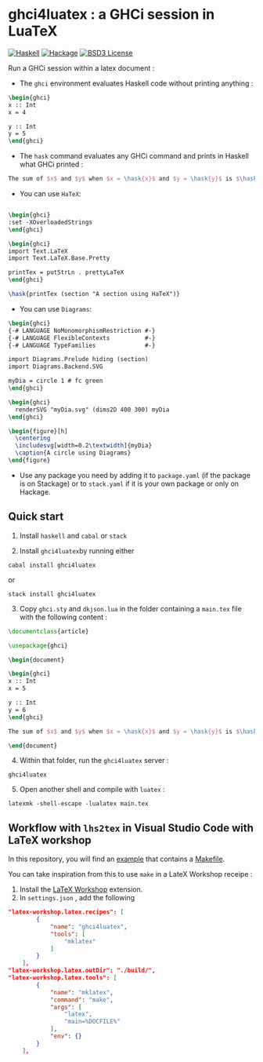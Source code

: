 # ghci4luatex : a GHCi session in LuaTeX

[![Haskell](https://img.shields.io/badge/language-Haskell-orange.svg)](https://haskell.org) [![Hackage](https://img.shields.io/hackage/v/ghci4luatex.svg)](https://hackage.haskell.org/package/ghci4luatex)  [![BSD3 License](https://img.shields.io/badge/license-BSD3-blue.svg)](https://github.com/AliceRixte/ghci4luatex/LICENSE)

Run a GHCi session within a latex document :

* The `ghci` environment evaluates Haskell code without printing anything :

```latex
\begin{ghci}
x :: Int
x = 4

y :: Int
y = 5
\end{ghci}
```

* The `hask` command evaluates any GHCi command and prints in Haskell what GHCi printed :

```latex
The sum of $x$ and $y$ when $x = \hask{x}$ and $y = \hask{y}$ is $\hask{x + y}$.
```

* You can use `HaTeX`:

```latex

\begin{ghci}
:set -XOverloadedStrings
\end{ghci}

\begin{ghci}
import Text.LaTeX
import Text.LaTeX.Base.Pretty

printTex = putStrLn . prettyLaTeX
\end{ghci}

\hask{printTex (section "A section using HaTeX")}
```

* You can use `Diagrams`:

```latex
\begin{ghci}
{-# LANGUAGE NoMonomorphismRestriction #-}
{-# LANGUAGE FlexibleContexts          #-}
{-# LANGUAGE TypeFamilies              #-}

import Diagrams.Prelude hiding (section)
import Diagrams.Backend.SVG

myDia = circle 1 # fc green
\end{ghci}

\begin{ghci}
  renderSVG "myDia.svg" (dims2D 400 300) myDia
\end{ghci}

\begin{figure}[h]
  \centering
  \includesvg[width=0.2\textwidth]{myDia}
  \caption{A circle using Diagrams}
\end{figure}
```

* Use any package you need by adding it to `package.yaml` (if the package is on Stackage) or to `stack.yaml` if it is your own package or only on Hackage.


## Quick start


1. Install `haskell` and `cabal` or `stack`

2. Install `ghci4luatex`by running either

```
cabal install ghci4luatex
```

or

```
stack install ghci4luatex
```

3. Copy `ghci.sty` and `dkjson.lua` in the folder containing a `main.tex` file with the following content :

``` latex
\documentclass{article}

\usepackage{ghci}

\begin{document}

\begin{ghci}
x :: Int
x = 5

y :: Int
y = 6
\end{ghci}

The sum of $x$ and $y$ when $x = \hask{x}$ and $y = \hask{y}$ is $\hask{x + y}$.

\end{document}
```

4. Within that folder, run the `ghci4luatex` server :

```
ghci4luatex
```

5. Open another shell and compile with `luatex` :

```
latexmk -shell-escape -lualatex main.tex
```

## Workflow with `lhs2tex` in Visual Studio Code with LaTeX workshop

In this repository, you will find an [example](./example/README.md) that contains a [Makefile](./example/Makefile).

You can take inspiration from this to use `make` in a LateX Workshop receipe :

1. Install the [LaTeX Workshop](https://marketplace.visualstudio.com/items?itemName=James-Yu.latex-workshop) extension.
2. In `settings.json` , add the following
```json
"latex-workshop.latex.recipes": [
        {
            "name": "ghci4luatex",
            "tools": [
                "mklatex"
            ]
        }
    ],
"latex-workshop.latex.outDir": "./build/",
"latex-workshop.latex.tools": [
        {
            "name": "mklatex",
            "command": "make",
            "args": [
                "latex",
                "main=%DOCFILE%"
            ],
            "env": {}
        }
    ],
```

